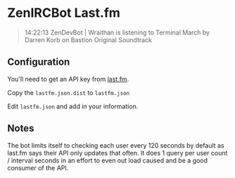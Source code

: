 # ZenIRCBot Last.fm

> 14:22:13 ZenDevBot | Wraithan is listening to Terminal March by Darren Korb on Bastion Original Soundtrack

## Configuration

You'll need to get an API key from [last.fm](http://www.last.fm/api/account/create).

Copy the `lastfm.json.dist` to `lastfm.json` 

Edit `lastfm.json` and add in your information.

## Notes

The bot limits itself to checking each user every 120 seconds by default as last.fm says their API only updates that often. It does 1 query per user count / interval seconds in an effort to even out load caused and be a good consumer of the API.
